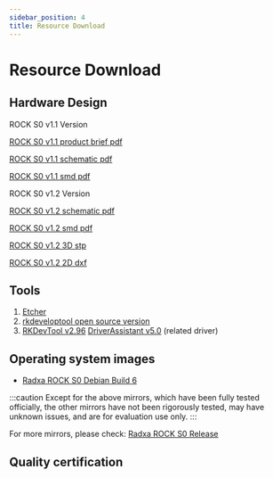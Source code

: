 ```yaml
---
sidebar_position: 4
title: Resource Download
---
```


# Resource Download

## Hardware Design

ROCK S0 v1.1 Version

[ROCK S0 v1.1 product brief pdf](https://dl.radxa.com/rockpis0/radxa_rock_s0_product_brief_Revision_1.0.pdf)

[ROCK S0 v1.1 schematic pdf](https://dl.radxa.com/rockpis0/radxa_rock_s0_v1_1_schematic.pdf)

[ROCK S0 v1.1 smd pdf](https://dl.radxa.com/rockpis0/radxa_rock_s0_v1_1_smd.pdf)

ROCK S0 v1.2 Version

[ROCK S0 v1.2 schematic pdf](https://dl.radxa.com/rockpis0/radxa_rock_s0_v1200_schematic.pdf)

[ROCK S0 v1.2 smd pdf](https://dl.radxa.com/rockpis0/radxa_rock_s0_v1200_smd.pdf)

[ROCK S0 v1.2 3D stp](https://dl.radxa.com/rockpis0/radxa_rockpi_s0_v1200_pcba_3d_stp.zip)

[ROCK S0 v1.2 2D dxf](https://dl.radxa.com/rockpis0/radxa_rock_s0_v1200_2d_dxf.zip)

## Tools

1. [Etcher](https://etcher.balena.io/#download-etcher/)
2. [rkdeveloptool open source version](https://opensource.rock-chips.com/wiki_Rkdeveloptool)
3. [RKDevTool v2.96](https://dl.radxa.com/tools/windows/RKDevTool_Release_v2.96_zh.zip)
   [DriverAssistant v5.0](https://dl.radxa.com/tools/windows/DriverAssitant_v5.0.zip) (related driver)

## Operating system images

- [Radxa ROCK S0 Debian Build 6](https://github.com/radxa-build/rock-s0/releases/download/b6/rock-s0_debian_bookworm_cli_b6.img.xz)

:::caution
Except for the above mirrors, which have been fully tested officially, the other mirrors have not been rigorously tested, may have unknown issues, and are for evaluation use only.
:::

For more mirrors, please check: [Radxa ROCK S0 Release](https://github.com/radxa-build/rock-s0/releases)

## Quality certification
